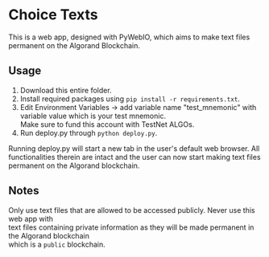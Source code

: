 # Choice Texts
This is a web app, designed with PyWebIO, which aims to make text files permanent on the Algorand Blockchain.

## Usage
1. Download this entire folder.
2. Install required packages using ```pip install -r requirements.txt```.
3. Edit Environment Variables -> add variable name "test_mnemonic" with variable value which is your test mnemonic. <br> Make sure to fund this account with TestNet ALGOs.
5. Run deploy.py through ```python deploy.py```.

Running deploy.py will start a new tab in the user's default 
web browser. All functionalities therein are intact and the user 
can now start making text files permanent on the Algorand blockchain.

## Notes
Only use text files that are allowed to be accessed publicly. Never use this web app with <br/> 
text files containing private information as they will be made permanent in the Algorand blockchain <br/>
which is a ```public``` blockchain.
